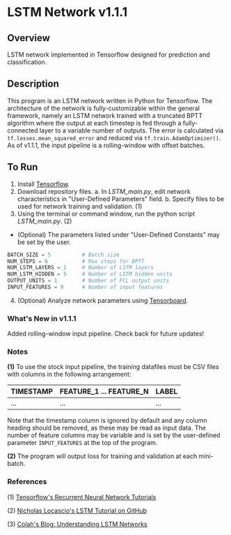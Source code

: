 # LSTM Network v1.1.1

## Overview
LSTM network implemented in Tensorflow designed for prediction and classification.

## Description
This program is an LSTM network written in Python for Tensorflow. The architecture of the network is fully-customizable within the general framework, namely an LSTM network trained with a truncated BPTT algorithm where the output at each timestep is fed through a fully-connected layer to a variable number of outputs. The error is calculated via `tf.losses.mean_squared_error` and reduced via `tf.train.AdamOptimizer()`. As of v1.1.1, the input pipeline is a rolling-window with offset batches.

## To Run
1. Install [Tensorflow](https://www.tensorflow.org/install/).
2. Download repository files.
  a. In *LSTM_main.py*, edit network characteristics in "User-Defined Parameters" field.
  b. Specify files to be used for network training and validation. (1)
3. Using the terminal or command window, run the python script *LSTM_main.py*. (2)
  - (Optional) The parameters listed under "User-Defined Constants" may be set by the user.
```python
BATCH_SIZE = 5			# Batch size
NUM_STEPS = 6			# Max steps for BPTT
NUM_LSTM_LAYERS = 1		# Number of LSTM layers
NUM_LSTM_HIDDEN = 5		# Number of LSTM hidden units
OUTPUT_UNITS = 1		# Number of FCL output units
INPUT_FEATURES = 9		# Number of input features
```
4. (Optional) Analyze network parameters using [Tensorboard](https://www.tensorflow.org/get_started/summaries_and_tensorboard).

### What's New in v1.1.1
Added rolling-window input pipeline. Check back for future updates!

### Notes
**(1)** To use the stock input pipeline, the training datafiles must be CSV files with columns in the following arrangement:

TIMESTAMP | FEATURE_1 ... FEATURE_N | LABEL
----------|-------------------------|------
... | ... | ...

Note that the timestamp column is ignored by default and any column heading should be removed, as these may be read as input data. The number of feature columns may be variable and is set by the user-defined parameter `INPUT_FEATURES` at the top of the program.

**(2)** The program will output loss for training and validation at each mini-batch.

### References
(1) [Tensorflow's Recurrent Neural Network Tutorials](https://www.tensorflow.org/tutorials/recurrent)

(2) [Nicholas Locascio's LSTM Tutorial on GitHub](https://github.com/nicholaslocascio/bcs-lstm/blob/master/Lab.ipynb)

(3) [Colah's Blog: Understanding LSTM Networks](http://colah.github.io/posts/2015-08-Understanding-LSTMs/)
